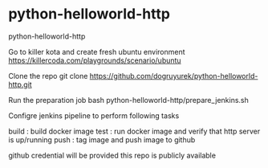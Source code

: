 # python-helloworld-http
python-helloworld-http

Go to killer kota and create fresh ubuntu environment
https://killercoda.com/playgrounds/scenario/ubuntu

Clone the repo
git clone https://github.com/dogruyurek/python-helloworld-http.git

Run the preparation job
bash python-helloworld-http/prepare_jenkins.sh

Configre jenkins pipeline to perform following tasks

build : build docker image
test : run docker image and verify that http server is up/running
push : tag image and push image to github

github credential will be provided
this repo is publicly available
